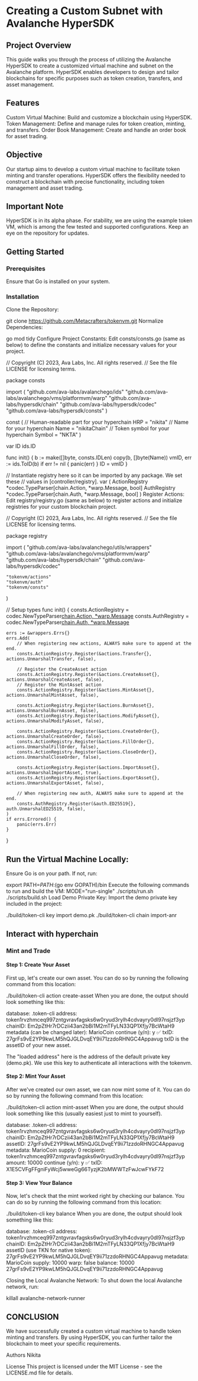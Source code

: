 # Creating a Custom Subnet with Avalanche HyperSDK
## Project Overview
This guide walks you through the process of utilizing the Avalanche HyperSDK to create a customized virtual machine and subnet on the Avalanche platform. HyperSDK enables developers to design and tailor blockchains for specific purposes such as token creation, transfers, and asset management.

## Features
Custom Virtual Machine: Build and customize a blockchain using HyperSDK.
Token Management: Define and manage rules for token creation, minting, and transfers.
Order Book Management: Create and handle an order book for asset trading.
## Objective
Our startup aims to develop a custom virtual machine to facilitate token minting and transfer operations. HyperSDK offers the flexibility needed to construct a blockchain with precise functionality, including token management and asset trading.

## Important Note
HyperSDK is in its alpha phase. For stability, we are using the example token VM, which is among the few tested and supported configurations. Keep an eye on the repository for updates.

## Getting Started
### Prerequisites
Ensure that Go is installed on your system.

### Installation
Clone the Repository:

git clone https://github.com/Metacrafters/tokenvm.git
Normalize Dependencies:

go mod tidy
Configure Project Constants:
Edit consts/consts.go (same as below) to define the constants and initialize necessary values for your project.

// Copyright (C) 2023, Ava Labs, Inc. All rights reserved.
// See the file LICENSE for licensing terms.

package consts

import (
	"github.com/ava-labs/avalanchego/ids"
	"github.com/ava-labs/avalanchego/vms/platformvm/warp"
	"github.com/ava-labs/hypersdk/chain"
	"github.com/ava-labs/hypersdk/codec"
	"github.com/ava-labs/hypersdk/consts"
)

const (
	// Human-readable part for your hyperchain
	HRP = "nikita"
	// Name for your hyperchain
	Name = "nikitaChain"
	// Token symbol for your hyperchain
	Symbol = "NKTA"
)

var ID ids.ID

func init() {
	b := make([]byte, consts.IDLen)
	copy(b, []byte(Name))
	vmID, err := ids.ToID(b)
	if err != nil {
		panic(err)
	}
	ID = vmID
}

// Instantiate registry here so it can be imported by any package. We set these
// values in [controller/registry].
var (
	ActionRegistry *codec.TypeParser[chain.Action, *warp.Message, bool]
	AuthRegistry   *codec.TypeParser[chain.Auth, *warp.Message, bool]
)
Register Actions:
Edit registry/registry.go (same as below) to register actions and initialize registries for your custom blockchain project.

// Copyright (C) 2023, Ava Labs, Inc. All rights reserved.
// See the file LICENSE for licensing terms.

package registry

import (
	"github.com/ava-labs/avalanchego/utils/wrappers"
	"github.com/ava-labs/avalanchego/vms/platformvm/warp"
	"github.com/ava-labs/hypersdk/chain"
	"github.com/ava-labs/hypersdk/codec"

	"tokenvm/actions"
	"tokenvm/auth"
	"tokenvm/consts"
)

// Setup types
func init() {
	consts.ActionRegistry = codec.NewTypeParser[chain.Action, *warp.Message]()
	consts.AuthRegistry = codec.NewTypeParser[chain.Auth, *warp.Message]()

	errs := &wrappers.Errs{}
	errs.Add(
		// When registering new actions, ALWAYS make sure to append at the end.
		consts.ActionRegistry.Register(&actions.Transfer{}, actions.UnmarshalTransfer, false),

		// Register the CreateAsset action
		consts.ActionRegistry.Register(&actions.CreateAsset{}, actions.UnmarshalCreateAsset, false),
		// Register the MintAsset action
		consts.ActionRegistry.Register(&actions.MintAsset{}, actions.UnmarshalMintAsset, false),

		consts.ActionRegistry.Register(&actions.BurnAsset{}, actions.UnmarshalBurnAsset, false),
		consts.ActionRegistry.Register(&actions.ModifyAsset{}, actions.UnmarshalModifyAsset, false),

		consts.ActionRegistry.Register(&actions.CreateOrder{}, actions.UnmarshalCreateOrder, false),
		consts.ActionRegistry.Register(&actions.FillOrder{}, actions.UnmarshalFillOrder, false),
		consts.ActionRegistry.Register(&actions.CloseOrder{}, actions.UnmarshalCloseOrder, false),

		consts.ActionRegistry.Register(&actions.ImportAsset{}, actions.UnmarshalImportAsset, true),
		consts.ActionRegistry.Register(&actions.ExportAsset{}, actions.UnmarshalExportAsset, false),

		// When registering new auth, ALWAYS make sure to append at the end.
		consts.AuthRegistry.Register(&auth.ED25519{}, auth.UnmarshalED25519, false),
	)
	if errs.Errored() {
		panic(errs.Err)
	}
}

## Run the Virtual Machine Locally:
Ensure Go is on your path. If not, run:

export PATH=$PATH:$(go env GOPATH)/bin
Execute the following commands to run and build the VM:
MODE="run-single" ./scripts/run.sh
./scripts/build.sh
Load Demo Private Key:
Import the demo private key included in the project:

./build/token-cli key import demo.pk
./build/token-cli chain import-anr

## Interact with hyperchain
### Mint and Trade
#### Step 1: Create Your Asset
First up, let's create our own asset. You can do so by running the following command from this location:

./build/token-cli action create-asset
When you are done, the output should look something like this:

database: .token-cli
address: token1rvzhmceq997zntgvravfagsks6w0ryud3rylh4cdvayry0dl97nsjzf3yp
chainID: Em2pZtHr7rDCzii43an2bBi1M2mTFyLN33QP1Xfjy7BcWtaH9
metadata (can be changed later): MarioCoin
continue (y/n): y
✅ txID: 27grFs9vE2YP9kwLM5hQJGLDvqEY9ii71zzdoRHNGC4Appavug
txID is the assetID of your new asset.

The "loaded address" here is the address of the default private key (demo.pk). We use this key to authenticate all interactions with the tokenvm.

#### Step 2: Mint Your Asset
After we've created our own asset, we can now mint some of it. You can do so by running the following command from this location:

./build/token-cli action mint-asset
When you are done, the output should look something like this (usually easiest just to mint to yourself).

database: .token-cli
address: token1rvzhmceq997zntgvravfagsks6w0ryud3rylh4cdvayry0dl97nsjzf3yp
chainID: Em2pZtHr7rDCzii43an2bBi1M2mTFyLN33QP1Xfjy7BcWtaH9
assetID: 27grFs9vE2YP9kwLM5hQJGLDvqEY9ii71zzdoRHNGC4Appavug
metadata: MarioCoin supply: 0
recipient: token1rvzhmceq997zntgvravfagsks6w0ryud3rylh4cdvayry0dl97nsjzf3yp
amount: 10000
continue (y/n): y
✅ txID: X1E5CVFgFFgniFyWcj5wweGg66TyzjK2bMWWTzFwJcwFYkF72
#### Step 3: View Your Balance
Now, let's check that the mint worked right by checking our balance. You can do so by running the following command from this location:

./build/token-cli key balance
When you are done, the output should look something like this:

database: .token-cli
address: token1rvzhmceq997zntgvravfagsks6w0ryud3rylh4cdvayry0dl97nsjzf3yp
chainID: Em2pZtHr7rDCzii43an2bBi1M2mTFyLN33QP1Xfjy7BcWtaH9
assetID (use TKN for native token): 27grFs9vE2YP9kwLM5hQJGLDvqEY9ii71zzdoRHNGC4Appavug
metadata: MarioCoin supply: 10000 warp: false
balance: 10000 27grFs9vE2YP9kwLM5hQJGLDvqEY9ii71zzdoRHNGC4Appavug


Closing the Local Avalanche Network:
To shut down the local Avalanche network, run:

killall avalanche-network-runner


## CONCLUSION
We have successfully created a custom virtual machine to handle token minting and transfers. By using HyperSDK, you can further tailor the blockchain to meet your specific requirements.

Authors
Nikita

License
This project is licensed under the MIT License - see the LICENSE.md file for details.
